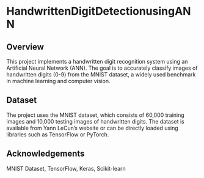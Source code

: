 # HandwrittenDigitDetectionusingANN
## Overview
This project implements a handwritten digit recognition system using an Artificial Neural Network (ANN). The goal is to accurately classify images of handwritten digits (0-9) from the MNIST dataset, a widely used benchmark in machine learning and computer vision.

## Dataset
The project uses the MNIST dataset, which consists of 60,000 training images and 10,000 testing images of handwritten digits. The dataset is available from Yann LeCun’s website or can be directly loaded using libraries such as TensorFlow or PyTorch.

## Acknowledgements
MNIST Dataset, 
TensorFlow, 
Keras, 
Scikit-learn
